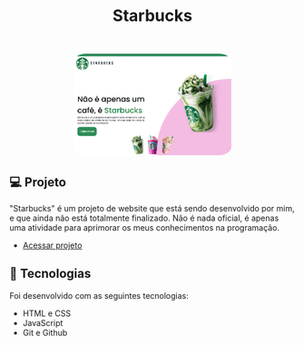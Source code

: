 <h1 align="center"> Starbucks </h1>


<br>

<p align="center">
  <img alt="projeto Starbucks" src="./img/Capturar.PNG" width="55%" style="border-radius: 8%;">
</p>


## 💻 Projeto

"Starbucks" é um projeto de website que está sendo desenvolvido por mim, e que ainda não está totalmente finalizado. Não é nada oficial, é apenas uma atividade para aprimorar os meus conhecimentos na programação. 


- [Acessar projeto]()

## 🚀 Tecnologias

Foi desenvolvido com as seguintes tecnologias:

- HTML e CSS
- JavaScript
- Git e Github
